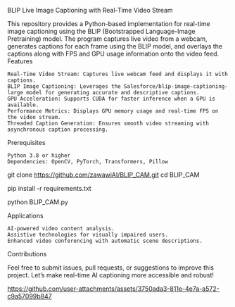 BLIP Live Image Captioning with Real-Time Video Stream

This repository provides a Python-based implementation for real-time image captioning using the BLIP (Bootstrapped Language-Image Pretraining) model. The program captures live video from a webcam, generates captions for each frame using the BLIP model, and overlays the captions along with FPS and GPU usage information onto the video feed.
Features

    Real-Time Video Stream: Captures live webcam feed and displays it with captions.
    BLIP Image Captioning: Leverages the Salesforce/blip-image-captioning-large model for generating accurate and descriptive captions.
    GPU Acceleration: Supports CUDA for faster inference when a GPU is available.
    Performance Metrics: Displays GPU memory usage and real-time FPS on the video stream.
    Threaded Caption Generation: Ensures smooth video streaming with asynchronous caption processing.

Prerequisites

    Python 3.8 or higher
    Dependencies: OpenCV, PyTorch, Transformers, Pillow



git clone https://github.com/zawawiAI/BLIP_CAM.git
cd BLIP_CAM


pip install -r requirements.txt

python BLIP_CAM.py


Applications

    AI-powered video content analysis.
    Assistive technologies for visually impaired users.
    Enhanced video conferencing with automatic scene descriptions.

Contributions

Feel free to submit issues, pull requests, or suggestions to improve this project. Let’s make real-time AI captioning more accessible and robust!

    


https://github.com/user-attachments/assets/3750ada3-811e-4e7a-a572-c9a57099b847

